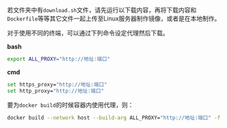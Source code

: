 若文件夹中有`download.sh`文件，请先运行以下载内容，再将下载内容和`Dockerfile`等等其它文件一起上传至Linux服务器制作镜像，或者是在本地制作。

对于使用不同的终端，可以通过下列命令设定代理然后下载。

**bash**

```bash
export ALL_PROXY="http://地址:端口"
```

**cmd**

```bash
set https_proxy="http://地址:端口"
set http_proxy="http://地址:端口"
```

要为`docker build`的时候容器内使用代理，则：

```bash
docker build --network host --build-arg ALL_PROXY="http://地址:端口" -f xxx -t xxx .
```